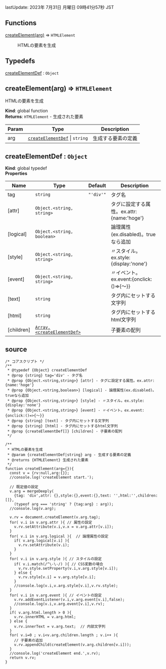 lastUpdate: 2023年 7月31日 月曜日 09時41分57秒 JST

## Functions

<dl>
<dt><a href="#createElement">createElement(arg)</a> ⇒ <code>HTMLElement</code></dt>
<dd><p>HTMLの要素を生成</p>
</dd>
</dl>

## Typedefs

<dl>
<dt><a href="#createElementDef">createElementDef</a> : <code>Object</code></dt>
<dd></dd>
</dl>

<a name="createElement"></a>

## createElement(arg) ⇒ <code>HTMLElement</code>
HTMLの要素を生成

**Kind**: global function  
**Returns**: <code>HTMLElement</code> - 生成された要素  

| Param | Type | Description |
| --- | --- | --- |
| arg | [<code>createElementDef</code>](#createElementDef) \| <code>string</code> | 生成する要素の定義 |

<a name="createElementDef"></a>

## createElementDef : <code>Object</code>
**Kind**: global typedef  
**Properties**

| Name | Type | Default | Description |
| --- | --- | --- | --- |
| tag | <code>string</code> | <code>&quot;&#x27;div&#x27;&quot;</code> | タグ名 |
| [attr] | <code>Object.&lt;string, string&gt;</code> |  | タグに設定する属性。ex.attr:{name:'hoge'} |
| [logical] | <code>Object.&lt;string, boolean&gt;</code> |  | 論理属性(ex.disabled)。trueなら追加 |
| [style] | <code>Object.&lt;string, string&gt;</code> |  | 〃スタイル。ex.style:{display:'none'} |
| [event] | <code>Object.&lt;string, string&gt;</code> |  | 〃イベント。ex.event:{onclick:()=>{〜}} |
| [text] | <code>string</code> |  | タグ内にセットする文字列 |
| [html] | <code>string</code> |  | タグ内にセットするhtml文字列 |
| [children] | [<code>Array.&lt;createElementDef&gt;</code>](#createElementDef) |  | 子要素の配列 |


## source

```
/* コアスクリプト */
/**
 * @typedef {Object} createElementDef
 * @prop {string} tag='div' - タグ名
 * @prop {Object.<string,string>} [attr] - タグに設定する属性。ex.attr:{name:'hoge'}
 * @prop {Object.<string,boolean>} [logical] - 論理属性(ex.disabled)。trueなら追加
 * @prop {Object.<string,string>} [style] - 〃スタイル。ex.style:{display:'none'}
 * @prop {Object.<string,string>} [event] - 〃イベント。ex.event:{onclick:()=>{〜}}
 * @prop {string} [text] - タグ内にセットする文字列
 * @prop {string} [html] - タグ内にセットするhtml文字列
 * @prop {createElementDef[]} [children] - 子要素の配列
 */

/**
 * HTMLの要素を生成
 * @param {createElementDef|string} arg - 生成する要素の定義
 * @returns {HTMLElement} 生成された要素
 */
function createElement(arg={}){
  const v = {rv:null,arg:{}};
  //console.log('createElement start.');

  // 既定値の設定
  v.arg = mergeDeeply(
    {tag: 'div',attr: {},style:{},event:{},text: '',html:'',children:[]},
    (typeof arg === 'string' ? {tag:arg} : arg));
  //console.log(v.arg);

  v.rv = document.createElement(v.arg.tag);
  for( v.i in v.arg.attr ){ // 属性の設定
    v.rv.setAttribute(v.i,v.x = v.arg.attr[v.i]);
  }
  for( v.i in v.arg.logical ){  // 論理属性の設定
    if( v.arg.logical[v.i] ){
      v.rv.setAttribute(v.i);
    }
  }
  for( v.i in v.arg.style ){ // スタイルの設定
    if( v.i.match(/^\-\-/) ){ // CSS変数の場合
      v.rv.style.setProperty(v.i,v.arg.style[v.i]);
    } else {
      v.rv.style[v.i] = v.arg.style[v.i];
    }
    //console.log(v.i,v.arg.style[v.i],v.rv.style);
  }
  for( v.i in v.arg.event ){ // イベントの設定
    v.rv.addEventListener(v.i,v.arg.event[v.i],false);
    //console.log(v.i,v.arg.event[v.i],v.rv);
  }
  if( v.arg.html.length > 0 ){
    v.rv.innerHTML = v.arg.html;
  } else {
    v.rv.innerText = v.arg.text;  // 内部文字列
  }
  for( v.i=0 ; v.i<v.arg.children.length ; v.i++ ){
    // 子要素の追加
    v.rv.appendChild(createElement(v.arg.children[v.i]));
  }
  //console.log('createElement end.',v.rv);
  return v.rv;
}
```
